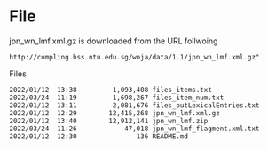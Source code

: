 # File

jpn_wn_lmf.xml.gz is downloaded from the URL follwoing

	http://compling.hss.ntu.edu.sg/wnja/data/1.1/jpn_wn_lmf.xml.gz"

Files

	2022/01/12  13:38         1,093,408 files_items.txt
	2022/03/24  11:19         1,698,267 files_item_num.txt
	2022/01/12  13:11         2,081,676 files_outLexicalEntries.txt
	2022/01/12  12:29        12,415,268 jpn_wn_lmf.xml.gz
	2022/01/12  13:40        12,912,141 jpn_wn_lmf.zip
	2022/03/24  11:26            47,018 jpn_wn_lmf_flagment.xml.txt
	2022/01/12  12:30               136 README.md

